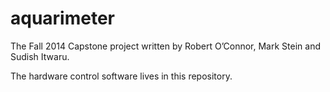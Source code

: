 aquarimeter
===========

The Fall 2014 Capstone project written by Robert O’Connor, Mark Stein and Sudish Itwaru. 

The hardware control software lives in this repository.
